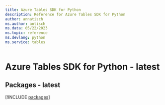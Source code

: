 ```yaml
---
title: Azure Tables SDK for Python
description: Reference for Azure Tables SDK for Python
author: annatisch
ms.author: antisch
ms.data: 05/22/2023
ms.topic: reference
ms.devlang: python
ms.service: tables
---
```

# Azure Tables SDK for Python - latest
## Packages - latest
[!INCLUDE [packages](tables-index.md)]